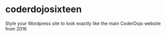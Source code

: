 # coderdojosixteen
Style your Wordpress site to look exactly like the main CoderDojo website from 2016
